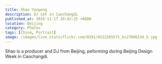 ```yaml
---
title: Shao Yanpeng
description: DJ set in Caochangdi
published_at: 2016-11-17 16:42:25 +0800
location: Beijing
category: Photos
tags: [China, Portrait]
image: /images/live.staticflickr.com/8191/8122265571_bc2700623d_k.jpg
---
```


Shao is a producer and DJ from Beijing, peforming during Beijing Design Week in Caochangdi.
